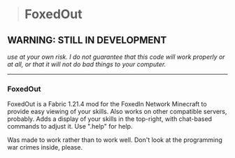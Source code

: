 > # FoxedOut

## WARNING: STILL IN DEVELOPMENT
*use at your own risk. I do not guarantee that this code will work properly or at all, or that it will not do bad things to your computer.*


* * *

### FoxedOut
FoxedOut is a Fabric 1.21.4 mod for the FoxedIn Network Minecraft to provide easy viewing of your skills. Also works on other compatible servers, probably.
Adds a display of your skills in the top-right, with chat-based commands to adjust it. Use ".help" for help.

Was made to work rather than to work well. Don't look at the programming war crimes inside, please.
